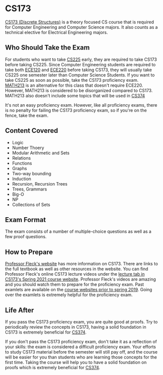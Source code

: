 # CS173

[CS173 (Discrete Structures)](../Course%20Wiki/CS%20Course%20Offerings/CS173.md) is a theory focused CS course that is required for Computer Engineering and Computer Science majors. It also counts as a technical elective for Electrical Engineering majors.

## Who Should Take the Exam

For students who want to take [CS225](../Course%20Wiki/CS%20Course%20Offerings/CS225.md) early, they are required to take CS173 before taking CS225. Since Computer Engineering students are required to take both [ECE120](../Course%20Wiki/ECE%20Course%20Offerings/ECE120.md) and [ECE220](../Course%20Wiki/ECE%20Course%20Offerings/ECE220.md) before taking CS173, they will usually take CS225 one semester later than Computer Science Students. If you want to take CS225 as soon as possible, take the CS173 proficiency exam. [MATH213](../Course%20Wiki/MATH%20Course%20Offerings/MATH213.md) is an alternative for this class that doesn't require ECE220. However, MATH213 is considered to be disorganized compared to CS173. MATH213 also doesn't include some topics that will be used in [CS374](../Course%20Wiki/CS%20Course%20Offerings/CS374.md)

It's not an easy proficiency exam. However, like all proficiency exams, there is no penalty for failing the CS173 proficiency exam, so if you're on the fence, take the exam.

## Content Covered

- Logic
- Number Thoery
- Modular Arithmetic and Sets
- Relations
- Functions
- Graphs
- Two-way bounding
- Induction
- Recursion, Recursion Trees
- Trees, Grammars
- Big-O
- NP
- Collections of Sets

## Exam Format

The exam consists of a number of multiple-choice questions as well as a few proof questions. 

## How to Prepare

[Professor Fleck's website](https://mfleck.cs.illinois.edu/discrete-structures/index.html) has more information on CS173. There are links to the full textbook as well as other resources in the website. You can find Professor Fleck's online CS173 lecture videos under the [lecture tab in CS173's Spring 2021 course website](https://courses.grainger.illinois.edu/cs173/sp2021/ALL-lectures/lectures.html). Professor Fleck's videos are amazing and you should watch them to prepare for the proficiency exam. Past examlets are available on the [course websites prior to spring 2019](https://courses.grainger.illinois.edu/cs173/sp2019/). Going over the examlets is extremely helpful for the proficiency exam. 

## Life After

If you pass the CS173 proficiency exam, you are quite good at proofs. Try to periodically review the concepts in CS173, having a solid foundation in CS173 is extremely beneficial for [CS374](../Course%20Wiki/CS%20Course%20Offerings/CS374.md).

If you don't pass the CS173 proficiency exam, don't take it as a reflection of your skills: the exam is considered a difficult proficiency exam. Your efforts to study CS173 material before the semester will still pay off, and the course will be easier for you than students who are learning those concepts for the first time. Taking the course will help you to have a solid foundation on proofs which is extremely beneficial for [CS374](../Course%20Wiki/CS%20Course%20Offerings/CS374.md).
